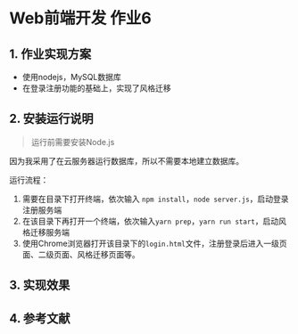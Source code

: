 # Web前端开发 作业6

## 1. 作业实现方案

- 使用nodejs，MySQL数据库
- 在登录注册功能的基础上，实现了风格迁移

## 2. 安装运行说明

> 运行前需要安装Node.js

因为我采用了在云服务器运行数据库，所以不需要本地建立数据库。

运行流程：

1. 需要在目录下打开终端，依次输入 `npm install`，`node server.js`，启动登录注册服务端
2. 在该目录下再打开一个终端，依次输入`yarn prep`，`yarn run start`，启动风格迁移服务端
3. 使用Chrome浏览器打开该目录下的`login.html`文件，注册登录后进入一级页面、二级页面、风格迁移页面等。

## 3. 实现效果







## 4. 参考文献
